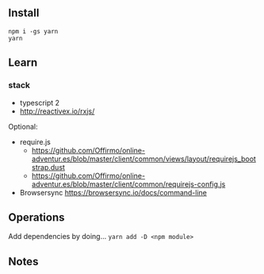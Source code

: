 
## Install
```
npm i -gs yarn
yarn
```

## Learn

### stack
* typescript 2
* http://reactivex.io/rxjs/

Optional:
* require.js
  * https://github.com/Offirmo/online-adventur.es/blob/master/client/common/views/layout/requirejs_bootstrap.dust
  * https://github.com/Offirmo/online-adventur.es/blob/master/client/common/requirejs-config.js
* Browsersync https://browsersync.io/docs/command-line

## Operations
Add dependencies by doing... `yarn add -D <npm module>`

## Notes
